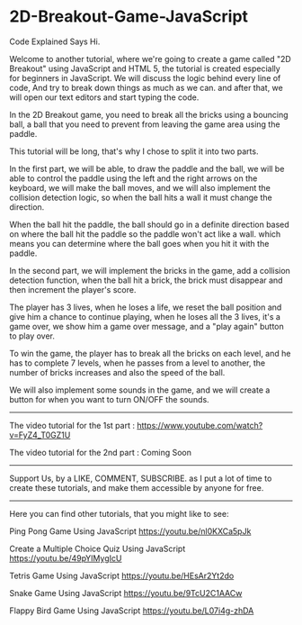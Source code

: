 # 2D-Breakout-Game-JavaScript

Code Explained Says Hi.

Welcome to another tutorial, where we're going to create a game called "2D Breakout" using JavaScript and HTML 5, the tutorial is created especially for beginners in JavaScript. We will discuss the logic behind every line of code, And try to break down things as much as we can. and after that, we will open our text editors and start typing the code.

In the 2D Breakout game, you need to break all the bricks using a bouncing ball, a ball that you need to prevent from leaving the game area using the paddle.

This tutorial will be long, that's why I chose to split it into two parts.

In the first part, we will be able, to draw the paddle and the ball, we will be able to control the paddle using the left and the right arrows on the keyboard, we will make the ball moves, and we will also implement the collision detection logic, so when the ball hits a wall it must change the direction.

When the ball hit the paddle, the ball should go in a definite direction based on where the ball hit the paddle so the paddle won't act like a wall. which means you can determine where the ball goes when you hit it with the paddle.

In the second part, we will implement the bricks in the game, add a collision detection function, when the ball hit a brick, the brick must disappear and then increment the player's score.

The player has 3 lives, when he loses a life, we reset the ball position and give him a chance to continue playing, when he loses all the 3 lives, it's a game over, we show him a game over message, and a "play again" button to play over.

To win the game, the player has to break all the bricks on each level, and he has to complete 7 levels, when he passes from a level to another, the number of bricks increases and also the speed of the ball.

We will also implement some sounds in the game, and we will create a button for when you want to turn ON/OFF the sounds.

****************************************************************
The video tutorial for the 1st part : https://www.youtube.com/watch?v=FyZ4_T0GZ1U

The video tutorial for the 2nd part : Coming Soon

*****************************************************************

Support Us, by a LIKE, COMMENT, SUBSCRIBE. as I put a lot of time to create these tutorials, and make them accessible by anyone for free.

*****************************************************************

Here you can find other tutorials, that you might like to see:

Ping Pong Game Using JavaScript
https://youtu.be/nl0KXCa5pJk

Create a Multiple Choice Quiz Using JavaScript
https://youtu.be/49pYIMygIcU

Tetris Game Using JavaScript
https://youtu.be/HEsAr2Yt2do

Snake Game Using JavaScript
https://youtu.be/9TcU2C1AACw

Flappy Bird Game Using JavaScript
https://youtu.be/L07i4g-zhDA

